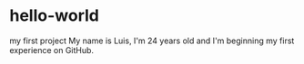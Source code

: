# hello-world
my first project
My name is Luis, I'm 24 years old and I'm beginning my first experience on GitHub.
